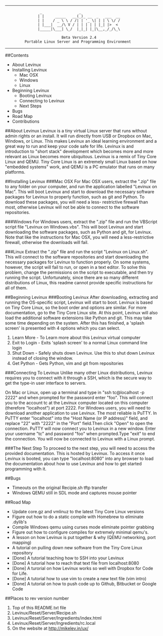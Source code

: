 --------------------------------------------------------------------------------
                    _                 _
                   | |     _____   __(_)_ __  _   ___  __
                   | |    / _ \ \ / /| | '_ \| | | \ \/ /
                   | |___|  __/\ V / | | | | | |_| |>  <
                   |_____|\___| \_/  |_|_| |_|\__,_/_/\_\

                              Beta Version 2.4
             Portable Linux Server and Programming Environment

--------------------------------------------------------------------------------

##Contents
* About Levinux
* Installing Levinux
    * Mac OSX
    * Windows
    * Linux
* Beginning Levinux
    * Booting Levinux
    * Connecting to Levinux
    * Next Steps
* Bugs
* Road Map
* Contributions

##About Levinux
Levinux is a tiny virtual Linux server that runs without admin rights or an
install. It will run directly from USB or Dropbox on Mac, Windows, or Linux.
This makes Levinux an ideal learning environment and a great way to run and
keep your code safe for life. Levinux is and introduction to "short stack"
development which becomes more and more relevant as Linux becomes more
ubiquitous. Levinux is a remix of Tiny Core Linux and QEMU. Tiny Core Linux is
an extremely small Linux based on how "embedded systems" work, and QEMU is a PC
emulator that runs on many platforms.

##Installing Levinux
###Mac OSX
For Mac OSX users, extract the ".zip" file to any folder on your computer, and
run the application labelled "Levinux on Mac". This will boot Levinux and start
to download the necessary software packages for Levinux to properly function,
such as git and Python. To download these packages, you will need a less-
restrictive firewall than most, otherwise Levinux will not be able to connect
to the software repositories.

###Windows
For Windows users, extract the ".zip" file and run the VBScript script file
"Levinux on Windows.vbs". This will boot Levinux and start downloading the
software packages, such as Python and git, for Levinux. Note that like the
instructions for Mac OSX, you will need a less-restrictive firewall, otherwise
the downloads will fail.

###Linux
Extract the ".zip" file and run the script "Levinux on Linux.sh". This will
connect to the software repositories and start downloading the necessary
packages for Levinux to function properly. On some systems, however, the script
will fail to run, or open in a text editor. To solve this problem, change the
permissions on the script to executable, and then try running the script.
Unfortunately, since there are so many different distributions of Linux, this
readme cannot provide specific instructions for all of them.

##Beginning Levinux
###Booting Levinux 
After downloading, extracting and running the OS-specific script, Levinux will
start to boot. Levinux is based on Tiny Core Linux, so the boot order and
options are similar. For more documentation, go to the Tiny Core Linux site. At
this point, Levinux will also load the additional software extensions like
Python and git. This may take some time depending on the system. After this has
finished, a 'splash screen' is presented with 4 options which you can select.

1. Learn More - To Learn more about this Levinux virtual computer
2. Exit to Login - Exits 'splash screen' to a normal Linux command line login
3. Shut Down - Safely shuts down Levinux. Use this to shut down Levinux instead of closing the window.
4. Get Python - Gets Python, vim and git from repositories

###Connecting To Levinux
Unlike many other Linux distributions, Levinux requires you to connect with it
through a SSH, which is the secure way to get the type-in user interface to
servers.

On Mac or Linux, open up a terminal and type in "ssh tc@localhost -p 2222" and
when prompted for the password enter "foo". This will connect you to the
account tc at the Levinux computer located on this computer (therefore
"localhost") at port 2222. For Windows users, you will need to download another
application to use Levinux. The most reliable is PuTTY. In PuTTY enter
"localhost" into the "Host Name (or IP address)" field, and replace "22" with
"2222" in the "Port" field.Then click "Open" to open the connection. PuTTY will
now connect you to Levinux in a new window. Enter your username "tc" and
password "foo" when prompted.Type "exit" to end the connection. You will now be
connected to Levinux with a Linux prompt.

###The Next Step
To proceed to the next step, you will need to access the provided
documentation. This is hosted by Levinux. To access it once Levinux is booted,
you can type "localhost:8080" into any browser to load the documentation
about how to use Levinux and how to get started programming with it.

##Bugs
- Timeouts on the original Recipie.sh tftp transfer
- Windows QEMU still in SDL mode and captures mouse pointer

##Road Map
- Update core.gz and vmlinuz to the latest Tiny Core Linux versions
- Figure out how to do a static compile with Homebrew to eliminate .dylib's
- Compile Windows qemu using curses mode eliminate pointer grabbing
- Figure out how to configure compiles for extremely minimal qemu's.
- A lesson on how Levinux is put together & why (QEMU networking, port mapping)
- A tutorial on pulling down new software from the Tiny Core Linux repository
- [Done] A tutorial teaching how to SSH into your Levinux
- [Done] A tutorial how to reach that text file from localhost:8080
- [Done] A turorial on how Levinux works so well with Dropbox for Code for Life.
- [Done] A tutorial how to use vim to create a new text file (vim intro)
- [Done] A tutorial on how to push code up to Github, Bitbucket or Google Code

##Places to rev version number
1. Top of this README.txt file
2. Levinux/Reset/Server/Recipe.sh
3. Levinux/Reset/Server/Ingredients/index.html
4. Levinux/Reset/Server/Ingredients/rc.local
5. On the website at http://mikelev.in/ux/


